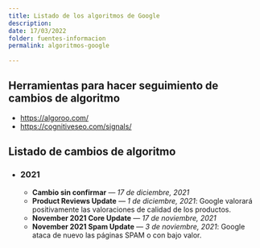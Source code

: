```yaml
---
title: Listado de los algoritmos de Google
description: 
date: 17/03/2022
folder: fuentes-informacion
permalink: algoritmos-google
  
---
```


## Herramientas para hacer seguimiento de cambios de algoritmo

- https://algoroo.com/
- https://cognitiveseo.com/signals/

## Listado de cambios de algoritmo

- ### 2021
  - **Cambio sin confirmar** — _17 de diciembre, 2021_
  - **Product Reviews Update** — *1 de diciembre, 2021*: Google valorará positivamente las valoraciones de calidad de los productos.
  - **November 2021 Core Update**  — *17 de noviembre, 2021*
  - **November 2021 Spam Update** — *3 de noviembre, 2021*: Google ataca de nuevo las páginas SPAM o con bajo valor.


<!--stackedit_data:
eyJoaXN0b3J5IjpbLTIwMTQ0NjE2MDJdfQ==
-->